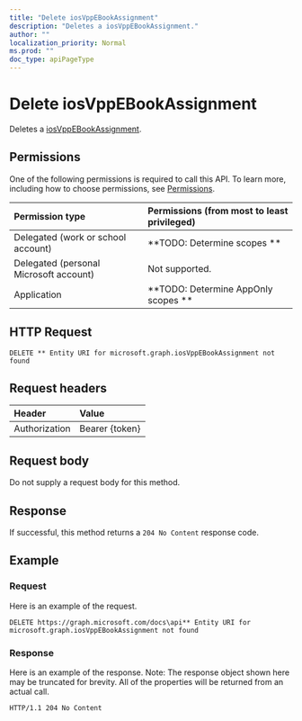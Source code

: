 ```yaml
---
title: "Delete iosVppEBookAssignment"
description: "Deletes a iosVppEBookAssignment."
author: ""
localization_priority: Normal
ms.prod: ""
doc_type: apiPageType
---
```


# Delete iosVppEBookAssignment

Deletes a [iosVppEBookAssignment](../resources/iosvppebookassignment.md).

## Permissions
One of the following permissions is required to call this API. To learn more, including how to choose permissions, see [Permissions](/concepts/permissions-reference.md).

|Permission type|Permissions (from most to least privileged)|
|:---|:---|
|Delegated (work or school account)|**TODO: Determine scopes **|
|Delegated (personal Microsoft account)|Not supported.|
|Application|**TODO: Determine AppOnly scopes **|

## HTTP Request
<!-- {
  "blockType": "ignored"
}
-->
``` http
DELETE ** Entity URI for microsoft.graph.iosVppEBookAssignment not found
```

## Request headers
|Header|Value|
|:---|:---|
|Authorization|Bearer {token}|

## Request body
Do not supply a request body for this method.

## Response
If successful, this method returns a `204 No Content` response code.

## Example

### Request
Here is an example of the request.
<!-- {
  "blockType": "request",
  "name": "delete_iosvppebookassignment"
}
-->
``` http
DELETE https://graph.microsoft.com/docs\api** Entity URI for microsoft.graph.iosVppEBookAssignment not found
```

### Response
Here is an example of the response. Note: The response object shown here may be truncated for brevity. All of the properties will be returned from an actual call.
<!-- {
  "blockType": "response",
  "truncated": true
}
-->
``` http
HTTP/1.1 204 No Content
```


